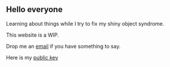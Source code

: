 ## Hello everyone

Learning about things while I try to fix my shiny object syndrome. 

This website is a WIP. 

Drop me an [email](mailto:berinaniesh@gmail.com) if you have something to say. 

Here is my [public key](https://keyserver.ubuntu.com/pks/lookup?op=get&search=0xf2343f79a7d479b4fd0b1876f7fff952c6f543f5)
